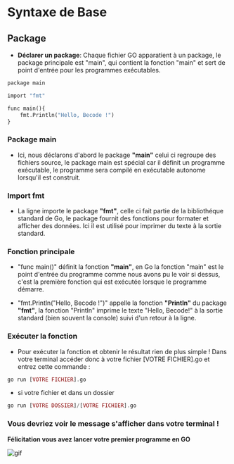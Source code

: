 # Syntaxe de Base

## Package

- **Déclarer un package**: Chaque fichier GO apparatient à un package, le package principale est "main", qui contient la fonction "main" et sert de point d'entrée pour les programmes exécutables.

```php
package main

import "fmt"

func main(){
    fmt.Println("Hello, Becode !")
}
```
### Package main 
 - Ici, nous déclarons d'abord le package **"main"** celui ci regroupe des fichiers source, le package main est spécial car il définit un programme exécutable, le programme sera compilé en exécutable autonome lorsqu'il est construit.

### Import fmt
- La ligne importe le package **"fmt"**, celle ci fait partie de la bibliothéque standard de Go, le package fournit des fonctions pour formater et afficher des données. Ici il est utilisé pour imprimer du texte à la sortie standard.

### Fonction principale
- "func main()" définit la fonction **"main"**, en Go la fonction "main" est le point d'entrée du programme comme nous avons pu le voir si dessus, c'est la première fonction qui est exécutée lorsque le programme démarre.

- "fmt.Println("Hello, Becode !")" appelle la fonction **"Println"** du package **"fmt"**, la fonction "Println" imprime le texte "Hello, Becode!" à la sortie standard (bien souvent la console) suivi d'un retour à la ligne.

### Exécuter la fonction
- Pour exécuter la fonction et obtenir le résultat rien de plus simple ! Dans votre terminal accéder donc à votre fichier [VOTRE FICHIER].go et entrez cette commande : 
```php
go run [VOTRE FICHIER].go
```
- si votre fichier et dans un dossier
```php
go run [VOTRE DOSSIER]/[VOTRE FICHIER].go
```
### Vous devriez voir le message s'afficher dans votre terminal !

**Félicitation vous avez lancer votre premier programme en GO**


![gif](https://media2.giphy.com/media/1xVbRS6j52YSzp9P7N/200.webp?cid=790b76118ueaexguw6wn1d8qa1yfqw82sz48pieivlz7oinz&ep=v1_gifs_search&rid=200.webp&ct=g)